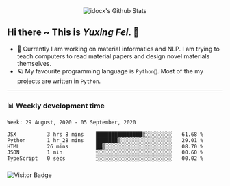 <div align="center">
    <img align="center" src="https://github-readme-stats.vercel.app/api?username=idocx&show_icons=true&hide_border=true" alt="idocx's Github Stats"></img>
</div>

## Hi there ~ This is *Yuxing Fei*. ‍👋

- 🚀 Currently I am working on material informatics and NLP. I am trying to teach computers to read material papers and design novel materials themselves.
- 🪐 My favourite programming language is `Python🐍`. Most of the my projects are written in `Python`.

---

### 📊 Weekly development time
<!--START_SECTION:waka-->
```text
Week: 29 August, 2020 - 05 September, 2020

JSX          3 hrs 8 mins    ███████████████▒░░░░░░░░░   61.68 % 
Python       1 hr 28 mins    ███████▒░░░░░░░░░░░░░░░░░   29.01 % 
HTML         26 mins         ██▒░░░░░░░░░░░░░░░░░░░░░░   08.70 % 
JSON         1 min           ░░░░░░░░░░░░░░░░░░░░░░░░░   00.60 % 
TypeScript   0 secs          ░░░░░░░░░░░░░░░░░░░░░░░░░   00.02 % 
```
<!--END_SECTION:waka-->

### 

![Visitor Badge](https://visitor-badge.laobi.icu/badge?page_id=idocx.idocx)